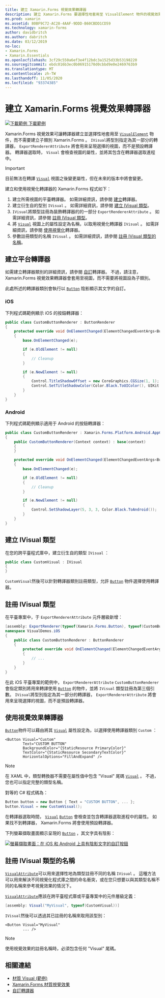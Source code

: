 ```yaml
---
title: 建立 Xamarin.Forms 視覺效果轉譯器
description: 建立 Xamarin.Forms 要選擇性地套用至 VisualElement 物件的視覺效果，而不需要建立子類別的子類別 Xamarin.Forms 。
ms.prod: xamarin
ms.assetid: 80BF9C72-AC28-4AAF-9DDD-B60CBDD1CD59
ms.technology: xamarin-forms
author: davidbritch
ms.author: dabritch
ms.date: 03/12/2019
no-loc:
- Xamarin.Forms
- Xamarin.Essentials
ms.openlocfilehash: 3cf29c550a6ef3e4f12bdc3a1525d33b53198220
ms.sourcegitcommit: ebdc016b3ec0b06915170d0cbbd9e0e2469763b9
ms.translationtype: MT
ms.contentlocale: zh-TW
ms.lasthandoff: 11/05/2020
ms.locfileid: "93374385"
---
```

# <a name="create-a-no-locxamarinforms-visual-renderer"></a>建立 Xamarin.Forms 視覺效果轉譯器

[![下載範例](~/media/shared/download.png) 下載範例](/samples/xamarin/xamarin-forms-samples/userinterface-visualdemos)

Xamarin.Forms 視覺效果可讓轉譯器建立並選擇性地套用至 [`VisualElement`](xref:Xamarin.Forms.VisualElement) 物件，而不需要建立子類別 Xamarin.Forms 。 `IVisual`將型別指定為其一部分的轉譯器， `ExportRendererAttribute` 將會用來呈現選擇的視圖，而不是預設轉譯器。 轉譯器選取時， `Visual` 會檢查視圖的屬性，並將其包含在轉譯器選取進程中。

> [!IMPORTANT]
> 目前無法在轉譯 [`Visual`](xref:Xamarin.Forms.VisualElement.Visual) 視圖之後變更屬性，但在未來的版本中將會變更。

建立和使用視覺化轉譯器的 Xamarin.Forms 程式如下：

1. 建立所需視圖的平臺轉譯器。 如需詳細資訊，請參閱 [建立](#create-platform-renderers)轉譯器。
1. 建立衍生自的型別 `IVisual` 。 如需詳細資訊，請參閱 [建立 IVisual 類型](#create-an-ivisual-type)。
1. `IVisual`將類型註冊為裝飾轉譯器的的一部分 `ExportRendererAttribute` 。 如需詳細資訊，請參閱 [註冊 IVisual 類型](#register-the-ivisual-type)。
1. 將 [`Visual`](xref:Xamarin.Forms.VisualElement.Visual) 視圖上的屬性設定為名稱，以取用視覺化轉譯器 `IVisual` 。 如需詳細資訊，請參閱 [使用視覺化](#consume-the-visual-renderer)轉譯器。
1. 參數註冊類型的名稱 `IVisual` 。 如需詳細資訊，請參閱 [註冊 IVisual 類型的名稱](#register-a-name-for-the-ivisual-type)。

## <a name="create-platform-renderers"></a>建立平台轉譯器

如需建立轉譯器類別的詳細資訊，請參閱 [自訂](~/xamarin-forms/app-fundamentals/custom-renderer/index.md)轉譯器。 不過，請注意， Xamarin.Forms 視覺效果轉譯器會套用至視圖，而不需要將視圖設為子類別。

此處所述的轉譯器類別會執行以 [`Button`](xref:Xamarin.Forms.Button) 陰影顯示其文字的自訂。

### <a name="ios"></a>iOS

下列程式碼範例顯示 iOS 的按鈕轉譯器：

```csharp
public class CustomButtonRenderer : ButtonRenderer
{
    protected override void OnElementChanged(ElementChangedEventArgs<Button> e)
    {
        base.OnElementChanged(e);

        if (e.OldElement != null)
        {
            // Cleanup
        }

        if (e.NewElement != null)
        {
            Control.TitleShadowOffset = new CoreGraphics.CGSize(1, 1);
            Control.SetTitleShadowColor(Color.Black.ToUIColor(), UIKit.UIControlState.Normal);
        }
    }
}
```

### <a name="android"></a>Android

下列程式碼範例顯示適用于 Android 的按鈕轉譯器：

```csharp
public class CustomButtonRenderer : Xamarin.Forms.Platform.Android.AppCompat.ButtonRenderer
{
    public CustomButtonRenderer(Context context) : base(context)
    {
    }

    protected override void OnElementChanged(ElementChangedEventArgs<Button> e)
    {
        base.OnElementChanged(e);

        if (e.OldElement != null)
        {
            // Cleanup
        }

        if (e.NewElement != null)
        {
            Control.SetShadowLayer(5, 3, 3, Color.Black.ToAndroid());
        }
    }
}
```

## <a name="create-an-ivisual-type"></a>建立 IVisual 類型

在您的跨平臺程式庫中，建立衍生自的類型 `IVisual` ：

```csharp
public class CustomVisual : IVisual
{
}
```

`CustomVisual`然後可以針對轉譯器類別註冊類型，允許 [`Button`](xref:Xamarin.Forms.Button) 物件選擇使用轉譯器。

## <a name="register-the-ivisual-type"></a>註冊 IVisual 類型

在平臺專案中，于 `ExportRendererAttribute` 元件層級新增：

```csharp
[assembly: ExportRenderer(typeof(Xamarin.Forms.Button), typeof(CustomButtonRenderer), new[] { typeof(CustomVisual) })]
namespace VisualDemos.iOS
{
    public class CustomButtonRenderer : ButtonRenderer
    {
        protected override void OnElementChanged(ElementChangedEventArgs<Button> e)
        {
            // ...
        }
    }
}
```

在此 iOS 平臺專案的範例中， `ExportRendererAttribute` `CustomButtonRenderer` 會指定類別將用來轉譯使用 [`Button`](xref:Xamarin.Forms.Button) 的物件，並將 `IVisual` 類型註冊為第三個引數。 `IVisual`將型別指定為其一部分的轉譯器， `ExportRendererAttribute` 將會用來呈現選擇的視圖，而不是預設轉譯器。

## <a name="consume-the-visual-renderer"></a>使用視覺效果轉譯器

[`Button`](xref:Xamarin.Forms.Button)物件可以藉由將其 [`Visual`](xref:Xamarin.Forms.VisualElement.Visual) 屬性設定為，以選擇使用轉譯器類別 `Custom` ：

```xaml
<Button Visual="Custom"
        Text="CUSTOM BUTTON"
        BackgroundColor="{StaticResource PrimaryColor}"
        TextColor="{StaticResource SecondaryTextColor}"
        HorizontalOptions="FillAndExpand" />
```

> [!NOTE]
> 在 XAML 中，類型轉換器不需要在屬性值中包含 "Visual" 尾碼 [`Visual`](xref:Xamarin.Forms.VisualElement.Visual) 。 不過，您也可以指定完整的類型名稱。

對等的 C# 程式碼為：

```csharp
Button button = new Button { Text = "CUSTOM BUTTON", ... };
button.Visual = new CustomVisual();
```

在轉譯器選取時間， [`Visual`](xref:Xamarin.Forms.VisualElement.Visual) [`Button`](xref:Xamarin.Forms.Button) 會檢查並包含轉譯器選取進程中的屬性。 如果找不到轉譯器， Xamarin.Forms 將會使用預設轉譯器。

下列螢幕擷取畫面顯示呈現的 [`Button`](xref:Xamarin.Forms.Button) ，其文字具有陰影：

[![螢幕擷取畫面：在 iOS 和 Android 上具有陰影文字的自訂按鈕](material-visual-images/custom-button.png "具有陰影文字的按鈕")](material-visual-images/custom-button-large.png#lightbox)

## <a name="register-a-name-for-the-ivisual-type"></a>註冊 IVisual 類型的名稱

[`VisualAttribute`](xref:Xamarin.Forms.VisualAttribute)可以用來選擇性地為類型註冊不同的名稱 `IVisual` 。 這種方法可以用來解決不同視覺化程式庫之間的命名衝突，或在您只想要以與其類型名稱不同的名稱來參考視覺效果的情況下。

[`VisualAttribute`](xref:Xamarin.Forms.VisualAttribute)應該在跨平臺程式庫或平臺專案中的元件層級定義：

```csharp
[assembly: Visual("MyVisual", typeof(CustomVisual))]
```

`IVisual`然後可以透過其已註冊的名稱來取用該型別：

```xaml
<Button Visual="MyVisual"
        ... />
```

> [!NOTE]
> 使用視覺效果的註冊名稱時，必須包含任何 "Visual" 尾碼。

## <a name="related-links"></a>相關連結

- [材質 Visual (範例) ](/samples/xamarin/xamarin-forms-samples/userinterface-visualdemos)
- [Xamarin.Forms 材質視覺效果](material-visual.md)
- [自訂轉譯器](~/xamarin-forms/app-fundamentals/custom-renderer/index.md)